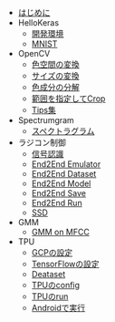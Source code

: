 * [はじめに](README.md)
* HelloKeras
	* [開発環境](dev.md)
	* [MNIST](mnist.md)
* OpenCV
	* [色空間の変換](colorspace.md)
	* [サイズの変換](size.md)
	* [色成分の分解](color.md)
	* [範囲を指定してCrop](crop.md)
	* [Tips集](tips.md)
* Spectrumgram
	* [スペクトラグラム](spectrum.md)
* ラジコン制御
    * [信号認識](traffic_sign.md)
    * [End2End Emulator](end2end_emulator.md)
    * [End2End Dataset](end2end_dataset.md)
	* [End2End Model](end2end_model.md)
	* [End2End Save](end2end_save.md)
	* [End2End Run](end2end_run.md)
	* [SSD](ssd.md)
* GMM
	* [GMM on MFCC](gmm_mfcc.md)
* TPU
	* [GCPの設定](tpu_gcp.md)
	* [TensorFlowの設定](tpu_tf.md)
	* [Deataset](tpu_dataset.md)
	* [TPUのconfig](tpu_config.md)
	* [TPUのrun](tpu_run.md)
	* [Androidで実行](tpu_android.md)